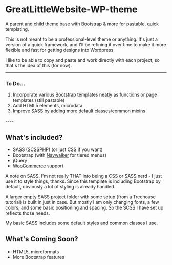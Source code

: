 GreatLittleWebsite-WP-theme
===========================

A parent and child theme base with Bootstrap &amp; more for pastable, quick templating.

This is not meant to be a professional-level theme or anything. It's just a version of a quick framework, and I'll be refining it over time to make it more flexible and fast for getting designs into Wordpress.

I like to be able to copy and paste and work directly with each project, so that's the idea of this (for now).

----
<h3>To Do...</h3>
<ol>
<li>Incorporate various Bootstrap templates neatly as functions or page templates (still pastable)</li>
<li>Add HTML5 elements, microdata</li>
<li>Improve SASS by adding more default classes/common mixins</li>
</ol>
----

<h2>What's included?</h2>
<ul>
<li>SASS (<a href="http://leafo.net/scssphp/">SCSSPHP</a>) (or just CSS if you want)</li>
<li>Bootstrap (with <a href="https://github.com/twittem/wp-bootstrap-navwalker">Navwalker</a> for tiered menus)</li>
<li>jQuery</li>
<li><a href="https://github.com/woothemes/woocommerce">WooCommerce</a> support</li>
</ul>

<p>A note on SASS. I'm not really THAT into being a CSS or SASS nerd - I just use it to style things, thanks. Since this template is including Bootstrap by default, obviously a lot of styling is already handled.</p>
<p>A larger empty SASS project folder with some setup (from a Treehouse tutorial) is built in just in case. But mostly I am only changing fonts, a few colors, and some basic positioning and spacing. So the SCSS I have set up reflects those needs.</p>
<p>My basic SASS includes some default styles and common classes I use.</p>

<h2>What's Coming Soon?</h2>
<ul>
<li>HTML5, microformats</li>
<li>More Bootstrap features</li>
</ul>



